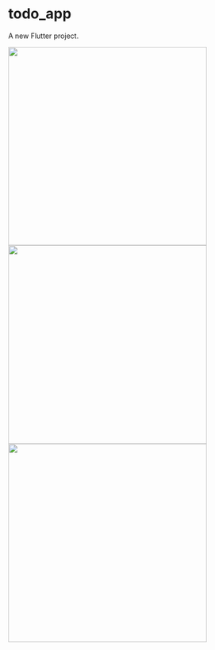 # todo_app

A new Flutter project.


<img src='https://user-images.githubusercontent.com/71324089/231664397-756775dc-3f18-4fe5-9ae0-2adbfcad489e.png' width=400>
<img src="https://user-images.githubusercontent.com/71324089/231664403-969ac703-66ac-437a-9785-e964915c06f2.png" width=400>
<img src="https://user-images.githubusercontent.com/71324089/231664387-4c32b671-ca5c-4a04-8dae-1bd9ba53d7f4.png" width=400>
